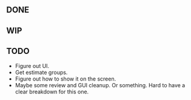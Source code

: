 DONE
----

WIP
---

TODO
----
* Figure out UI.
* Get estimate groups.
* Figure out how to show it on the screen.
* Maybe some review and GUI cleanup. Or something. Hard to have a clear breakdown for this one.